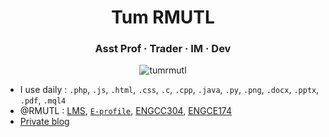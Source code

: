 <h1 align="center">Tum RMUTL</h1>
<h3 align="center">Asst Prof · Trader · IM · Dev</h3>

<p align="center"> <img src="https://komarev.com/ghpvc/?username=tumrmutl&label=Profile%20views&color=0e75b6&style=flat" alt="tumrmutl" /> </p>

- I use daily : `.php`, `.js`, `.html`, `.css`, `.c`, `.cpp`, `.java`, `.py`, `.png`, `.docx`, `.pptx`, `.pdf`, `.mql4`
- @RMUTL : [LMS](https://lms.rmutl.ac.th/teachers/detail/24002453439513437/5fd51c39cb8f05637cb8e96df6ec9392edb3ec16ea62666620cda4fd8f8b3e72), [`E-profile`](https://e-profile.rmutl.ac.th/profile/mr.kittinan), [ENGCC304](https://github.com/tumrmutl/ENGCC304-Computer-Programming), [ENGCE174](https://github.com/tumrmutl/ENGCE174-Object-Oriented-Programming)
- [Private blog](https://www.thailandfxwarrior.com)

